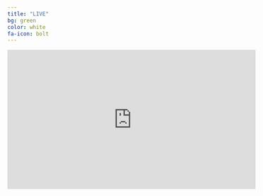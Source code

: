 ```yaml
---
title: "LIVE"
bg: green
color: white
fa-icon: bolt
---
```


<iframe width="560" height="315" src="https://www.youtube.com/embed/qUu9GG0AYsg" frameborder="0" allowfullscreen></iframe>